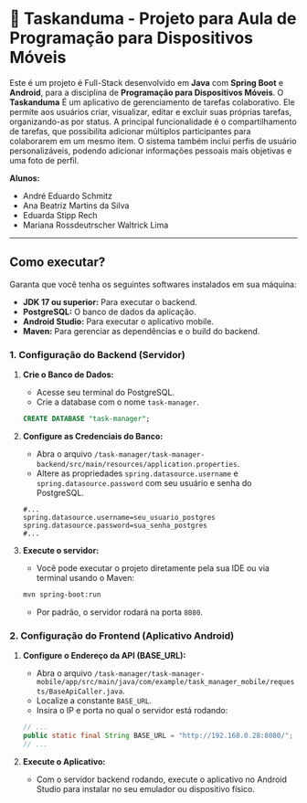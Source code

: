 # 📱 Taskanduma - Projeto para Aula de Programação para Dispositivos Móveis

Este é um projeto é Full-Stack desenvolvido em **Java** com **Spring Boot** e **Android**, para a disciplina de **Programação para Dispositivos Móveis**. O **Taskanduma** É um aplicativo de gerenciamento de tarefas colaborativo. Ele permite aos usuários criar, visualizar, editar e excluir suas próprias tarefas, organizando-as por status. A principal funcionalidade é o compartilhamento de tarefas, que possibilita adicionar múltiplos participantes para colaborarem em um mesmo item. O sistema também inclui perfis de usuário personalizáveis, podendo adicionar informações pessoais mais objetivas e uma foto de perfil.


**Alunos:**
- André Eduardo Schmitz
- Ana Beatriz Martins da Silva
- Eduarda Stipp Rech
- Mariana Rossdeutrscher Waltrick Lima

---

## Como executar?

Garanta que você tenha os seguintes softwares instalados em sua máquina:

-   **JDK 17 ou superior:** Para executar o backend.
-   **PostgreSQL:** O banco de dados da aplicação.
-   **Android Studio:** Para executar o aplicativo mobile.
-   **Maven:** Para gerenciar as dependências e o build do backend.

### 1. Configuração do Backend (Servidor)

1.  **Crie o Banco de Dados:**
    -   Acesse seu terminal do PostgreSQL.
    -   Crie a database com o nome `task-manager`.
    ```sql
    CREATE DATABASE "task-manager";
    ```

2.  **Configure as Credenciais do Banco:**
    -   Abra o arquivo `/task-manager/task-manager-backend/src/main/resources/application.properties`.
    -   Altere as propriedades `spring.datasource.username` e `spring.datasource.password` com seu usuário e senha do PostgreSQL.
    ```properties
    #...
    spring.datasource.username=seu_usuario_postgres
    spring.datasource.password=sua_senha_postgres
    #...
    ```

3.  **Execute o servidor:**
    -   Você pode executar o projeto diretamente pela sua IDE ou via terminal usando o Maven:
    ```bash
    mvn spring-boot:run
    ```
    -   Por padrão, o servidor rodará na porta `8080`.

### 2. Configuração do Frontend (Aplicativo Android)

1.  **Configure o Endereço da API (BASE_URL):**
    -   Abra o arquivo `/task-manager/task-manager-mobile/app/src/main/java/com/example/task_manager_mobile/requests/BaseApiCaller.java`.
    -   Localize a constante `BASE_URL`.
    -   Insira o IP e porta no qual o servidor está rodando:
    ```java
    // ...
    public static final String BASE_URL = "http://192.168.0.28:8080/";
    // ...
    ```

2.  **Execute o Aplicativo:**
    -   Com o servidor backend rodando, execute o aplicativo no Android Studio para instalar no seu emulador ou dispositivo físico.
